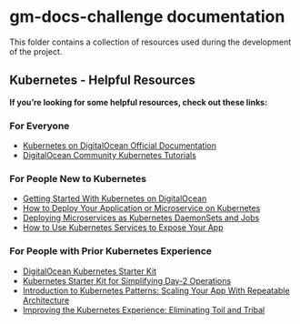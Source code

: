 # gm-docs-challenge documentation

This folder contains a collection of resources used during the development of the project.

## Kubernetes - Helpful Resources

**If you’re looking for some helpful resources, check out these links:**

### For Everyone

* [Kubernetes on DigitalOcean Official Documentation](https://docs.digitalocean.com/products/kubernetes/)
* [DigitalOcean Community Kubernetes Tutorials](https://www.digitalocean.com/community/tutorials?subtype=-tech_talk&q=kubernetes)

### For People New to Kubernetes

* [Getting Started With Kubernetes on DigitalOcean](https://www.digitalocean.com/community/tech_talks/getting-started-with-kubernetes-on-digitalocean)
* [How to Deploy Your Application or Microservice on Kubernetes](https://www.digitalocean.com/community/tech_talks/getting-started-with-kubernetes-on-digitalocean)
* [Deploying Microservices as Kubernetes DaemonSets and Jobs](https://www.digitalocean.com/community/tech_talks/deploying-microservices-as-kubernetes-daemonsets-and-jobs)
* [How to Use Kubernetes Services to Expose Your App](https://www.digitalocean.com/community/tech_talks/how-to-use-kubernetes-services-to-expose-your-app)

### For People with Prior Kubernetes Experience

* [DigitalOcean Kubernetes Starter Kit](https://github.com/digitalocean/Kubernetes-Starter-Kit-Developers/)
* [Kubernetes Starter Kit for Simplifying Day-2 Operations](https://www.digitalocean.com/community/tech_talks/getting-started-with-managed-kubernetes-day-2-operations)
* [Introduction to Kubernetes Patterns: Scaling Your App With Repeatable Architecture](https://www.digitalocean.com/community/tech_talks/introduction-to-kubernetes-patterns-scaling-your-app-with-repeatable-architecture)
* [Improving the Kubernetes Experience: Eliminating Toil and Tribal](https://www.digitalocean.com/community/tech_talks/improving-the-kubernetes-experience-eliminating-toil-and-tribal-knowledge)

<!-- EOF -->
